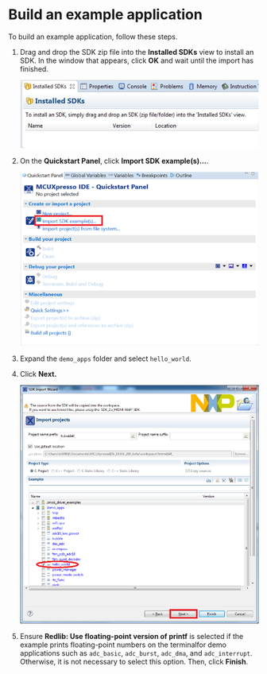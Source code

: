 # Build an example application

To build an example application, follow these steps.

1.  Drag and drop the SDK zip file into the **Installed SDKs** view to install an SDK. In the window that appears, click **OK** and wait until the import has finished.

    ![](images/install_an_sdk.png "Install an SDK")


2.  On the **Quickstart Panel**, click **Import SDK example\(s\)…**.

    ![](images/import_sdk_example.png "Import an SDK example")


3.  Expand the `demo_apps` folder and select `hello_world`.

4.  Click **Next.**

    ![](images/select_hello_world_case_rel71.png "Select hello_world")


5.  Ensure **Redlib: Use floating-point version of printf** is selected if the example prints floating-point numbers on the terminalfor demo applications such as `adc_basic`, `adc_burst`, `adc_dma`, and `adc_interrupt`. Otherwise, it is not necessary to select this option. Then, click **Finish**.


